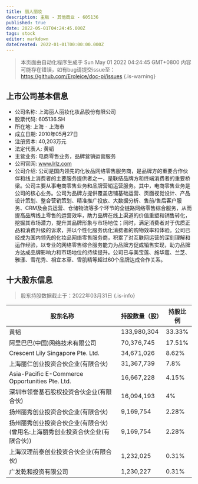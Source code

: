 ```yaml
---
title: 丽人丽妆
description: 主板 - 其他商业 - 605136
published: true
date: 2022-05-01T04:24:45.000Z
tags: stock
editor: markdown
dateCreated: 2022-01-01T00:00:00.000Z
---
```


> 本页面由自动化程序生成于 Sun May 01 2022 04:24:45 GMT+0800
> 内容可能存在错误，如有bug请提交issue至：https://github.com/Eroleice/doc-pi/issues
{.is-warning}

## 上市公司基本信息
- 公司名称: 上海丽人丽妆化妆品股份有限公司
- 股票代码: 605136.SH
- 所在地: 上海 - 上海市
- 成立日期: 2010年05月27日
- 注册资本: 40,203万元
- 法定代表人: 黄韬
- 主营业务: 电商零售业务，品牌营销运营服务
- 公司官网: www.lrlz.com
- 公司介绍: 公司是国内领先的化妆品网络零售服务商，是品牌方的重要合作伙伴和线上消费者的主要服务提供者之一，是联结品牌方和终端消费者的重要桥梁。公司主要从事电商零售业务和品牌营销运营服务。其中，电商零售业务是公司的核心业务。公司为品牌方提供覆盖店铺基础运营、页面视觉设计、产品设计策划、整合营销策划、精准推广投放、大数据分析、售前/售后客户服务、CRM及会员运营、仓储物流等多个环节的全链路网络零售综合服务，从而提高品牌线上零售的运营效率，助力品牌在线上渠道的价值重塑和销售转化，挖掘其市场潜力，提升其品牌形象与市场地位；同时，满足消费者对于优质正品和消费升级的诉求，并以个性化服务优化消费者的购物效率和体验。公司已经成为国内领先的化妆品网络零售服务商，积累了对互联网运营的深刻理解和运作经验，以专业的网络零售综合服务能力为品牌方促成销售实现，助力品牌方达成品牌影响力和市场地位的持续提升。公司已与美宝莲、施华蔻、兰芝、雅漾、雪花秀、相宜本草、雪肌精等超过60个品牌达成合作关系。


## 十大股东信息
> 股东持股数据截止于：2022年03月31日
{.is-info}

| 股东名称 | 持股数量（股） | 持股比例 |
| --- | --- | --- |
| 黄韬 | 133,980,304 | 33.33% |
| 阿里巴巴(中国)网络技术有限公司 | 70,376,745 | 17.51% |
| Crescent Lily Singapore Pte. Ltd. | 34,671,026 | 8.62% |
| 上海丽仁创业投资合伙企业(有限合伙) | 31,367,739 | 7.8% |
| Asia-Pacific E-Commerce Opportunities Pte. Ltd. | 16,667,228 | 4.15% |
| 深圳市领誉基石股权投资合伙企业(有限合伙) | 16,094,193 | 4% |
| 扬州丽秀创业投资合伙企业(有限合伙) | 9,169,754 | 2.28% |
| 扬州丽秀创业投资合伙企业(有限合伙)(曾用名:上海丽秀创业投资合伙企业(有限合伙)) | 9,169,754 | 2.28% |
| 上海汉理前泰创业投资合伙企业(有限合伙) | 1,232,025 | 0.31% |
| 广发乾和投资有限公司 | 1,230,227 | 0.31% |




